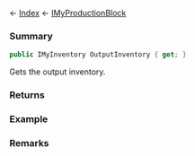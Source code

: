 ← [Index](Api-Index) ← [IMyProductionBlock](Sandbox.ModAPI.Ingame.IMyProductionBlock)

### Summary

```csharp
public IMyInventory OutputInventory { get; }
```

Gets the output inventory.

### Returns

### Example

### Remarks

